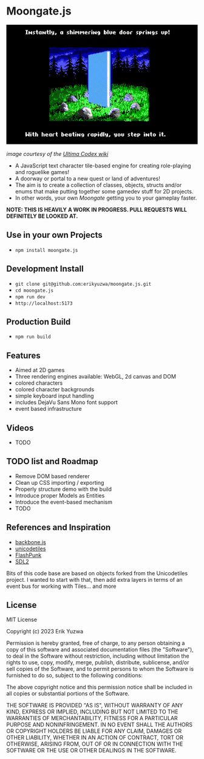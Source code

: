 # Moongate.js

![](./screenshot.jpg)

*image courtesy of the [Ultima Codex wiki](https://wiki.ultimacodex.com/wiki/Moongate)*

- A JavaScript text character tile-based engine for creating role-playing and roguelike games!
- A doorway or portal to a new quest or land of adventures!
- The aim is to create a collection of classes, objects, structs and/or enums that make putting together
some gamedev stuff for 2D projects.
- In other words, your own *Moongate* getting you to your gameplay faster.


**NOTE: THIS IS HEAVILY A WORK IN PROGRESS. PULL REQUESTS WILL DEFINITELY BE LOOKED AT.**

## Use in your own Projects

- `npm install moongate.js`


## Development Install

- `git clone git@github.com:erikyuzwa/moongate.js.git`
- `cd moongate.js`
- `npm run dev`
- `http://localhost:5173`

## Production Build

- `npm run build`

## Features

- Aimed at 2D games
- Three rendering engines available: WebGL, 2d canvas and DOM
- colored characters
- colored character backgrounds
- simple keyboard input handling
- includes DejaVu Sans Mono font support
- event based infrastructure

## Videos

- TODO

## TODO list and Roadmap

- Remove DOM based renderer
- Clean up CSS importing / exporting
- Properly structure demo with the build
- Introduce proper Models as Entities
- Introduce the event-based mechanism
- TODO

## References and Inspiration

- [backbone.js](https://backbonejs.org/)
- [unicodetiles](https://github.com/tapio/unicodetiles.js)
- [FlashPunk](http://useflashpunk.net/)
- [SDL2](https://libsdl.org/)

Bits of this code base are based on objects forked from the Unicodetiles project. I wanted to
start with that, then add extra layers in terms of an event bus for working with Tiles...
and more

## License

MIT License

Copyright (c) 2023 Erik Yuzwa

Permission is hereby granted, free of charge, to any person obtaining a copy
of this software and associated documentation files (the "Software"), to deal
in the Software without restriction, including without limitation the rights
to use, copy, modify, merge, publish, distribute, sublicense, and/or sell
copies of the Software, and to permit persons to whom the Software is
furnished to do so, subject to the following conditions:

The above copyright notice and this permission notice shall be included in all
copies or substantial portions of the Software.

THE SOFTWARE IS PROVIDED "AS IS", WITHOUT WARRANTY OF ANY KIND, EXPRESS OR
IMPLIED, INCLUDING BUT NOT LIMITED TO THE WARRANTIES OF MERCHANTABILITY,
FITNESS FOR A PARTICULAR PURPOSE AND NONINFRINGEMENT. IN NO EVENT SHALL THE
AUTHORS OR COPYRIGHT HOLDERS BE LIABLE FOR ANY CLAIM, DAMAGES OR OTHER
LIABILITY, WHETHER IN AN ACTION OF CONTRACT, TORT OR OTHERWISE, ARISING FROM,
OUT OF OR IN CONNECTION WITH THE SOFTWARE OR THE USE OR OTHER DEALINGS IN THE
SOFTWARE.
